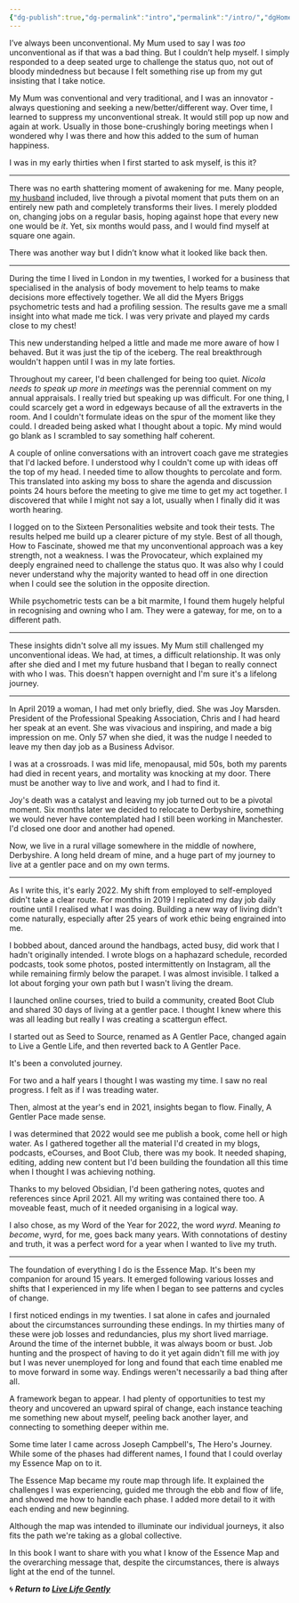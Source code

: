 ```yaml
---
{"dg-publish":true,"dg-permalink":"intro","permalink":"/intro/","dgHomeLink":true,"dgPassFrontmatter":false}
---
```



I’ve always been unconventional. My Mum used to say I was *too* unconventional as if that was a bad thing. But I couldn’t help myself. I simply responded to a deep seated urge to challenge the status quo, not out of bloody mindedness but because I felt something rise up from my gut insisting that I take notice. 

My Mum was conventional and very traditional, and I was an innovator - always questioning and seeking a new/better/different way. Over time, I learned to suppress my unconventional streak. It would still pop up now and again at work. Usually in those bone-crushingly boring meetings when I wondered why I was there and how this added to the sum of human happiness. 

I was in my early thirties when I first started to ask myself, is this it? 

---

There was no earth shattering moment of awakening for me. Many people, [my husband](https://theblindwoodturner.co.uk) included, live through a pivotal moment that puts them on an entirely new path and completely transforms their lives. I merely plodded on, changing jobs on a regular basis, hoping against hope that every new one would be *it*. Yet, six months would pass, and I would find myself at square one again. 

There was another way but I didn’t know what it looked like back then.

---

During the time I lived in London in my twenties, I worked for a business that specialised in the analysis of body movement to help teams to make decisions more effectively together. We all did the Myers Briggs psychometric tests and had a profiling session.  The results gave me a small insight into what made me tick. I was very private and played my cards close to my chest!

This new understanding helped a little and made me more aware of how I behaved. But it was just the tip of the iceberg. The real breakthrough wouldn't happen until I was in my late forties.

Throughout my career, I'd been challenged for being too quiet. *Nicola needs to speak up more in meetings* was the perennial comment on my annual appraisals. I really tried but speaking up was difficult. For one thing, I could scarcely get a word in edgeways because of all the extraverts in the room. And I couldn't formulate ideas on the spur of the moment like they could. I dreaded being asked what I thought about a topic. My mind would go blank as I scrambled to say something half coherent.

A couple of online conversations with an introvert coach gave me strategies that I'd lacked before. I understood why I couldn't come up with ideas off the top of my head. I needed time to allow thoughts to percolate and form. This translated into asking my boss to share the agenda and discussion points 24 hours before the meeting to give me time to get my act together. I discovered that while I might not say a lot, usually when I finally did it was worth hearing.

I logged on to the Sixteen Personalities website and took their tests. The results helped me build up a clearer picture of my style. Best of all though, How to Fascinate, showed me that my unconventional approach was a key strength, not a weakness. I was the Provocateur, which explained my deeply engrained need to challenge the status quo. It was also why I could never understand why the majority wanted to head off in one direction when I could see the solution in the opposite direction. 

While psychometric tests can be a bit marmite, I found them hugely helpful in recognising and owning who I am. They were a gateway, for me, on to a different path.

---

These insights didn't solve all my issues. My Mum still challenged my unconventional ideas. We had, at times, a difficult relationship. It was only after she died and I met my future husband that I began to really connect with who I was. This doesn't happen overnight and I'm sure it's a lifelong journey.

---

In April 2019 a woman, I had met only briefly, died. She was Joy Marsden. President of the Professional Speaking Association, Chris and I had heard her speak at an event. She was vivacious and inspiring, and made a big impression on me. Only 57 when she died, it was the nudge I needed to leave my then day job as a Business Advisor.

I was at a crossroads. I was mid life, menopausal, mid 50s, both my parents had died in recent years, and mortality was knocking at my door. There must be another way to live and work, and I had to find it.

Joy's death was a catalyst and leaving my job turned out to be a pivotal moment. Six months later we decided to relocate to Derbyshire, something we would never have contemplated had I still been working in Manchester. I'd closed one door and another had opened.

Now, we live in a rural village somewhere in the middle of nowhere, Derbyshire. A long held dream of mine, and a huge part of my journey to live at a gentler pace and on my own terms.

---

As I write this, it's early 2022. My shift from employed to self-employed didn't take a clear route. For months in 2019 I replicated my day job daily routine until I realised what I was doing. Building a new way of living didn't come naturally, especially after 25 years of work ethic being engrained into me. 

I bobbed about, danced around the handbags, acted busy, did work that I hadn't originally intended. I wrote blogs on a haphazard schedule, recorded podcasts, took some photos, posted intermittently on Instagram, all the while remaining firmly below the parapet. I was almost invisible. I talked a lot about forging your own path but I wasn't living the dream.

I launched online courses, tried to build a community, created Boot Club and shared 30 days of living at a gentler pace. I thought I knew where this was all leading but really I was creating a scattergun effect.

I started out as Seed to Source, renamed as A Gentler Pace, changed again to Live a Gentle Life, and then reverted back to A Gentler Pace.

It's been a convoluted journey. 

For two and a half years I thought I was wasting my time. I saw no real progress. I felt as if I was treading water. 

Then, almost at the year's end in 2021, insights began to flow. Finally, A Gentler Pace made sense. 

I was determined that 2022 would see me publish a book, come hell or high water. As I gathered together all the material I'd created in my blogs, podcasts, eCourses, and Boot Club, there was my book. It needed shaping, editing, adding new content but I'd been building the foundation all this time when I thought I was achieving nothing.

Thanks to my beloved Obsidian, I'd been gathering notes, quotes and references since April 2021. All my writing was contained there too. A moveable feast, much of it needed organising in a logical way. 

I also chose, as my Word of the Year for 2022, the word *wyrd*. Meaning *to become*, wyrd, for me, goes back many years. With connotations of destiny and truth, it was a perfect word for a year when I wanted to live my truth.

---

The foundation of everything I do is the Essence Map. It's been my companion for around 15 years. It emerged following various losses and shifts that I experienced in my life when I began to see patterns and cycles of change.

I first noticed endings in my twenties. I sat alone in cafes and journaled about the circumstances surrounding these endings. In my thirties many of these were job losses and redundancies, plus my short lived marriage. Around the time of the internet bubble, it was always boom or bust. Job hunting and the prospect of having to do it yet again didn't fill me with joy but I was never unemployed for long and found that each time enabled me to move forward in some way. Endings weren't necessarily a bad thing after all.

A framework began to appear. I had plenty of opportunities to test my theory and uncovered an upward spiral of change, each instance teaching me something new about myself, peeling back another layer, and connecting to something deeper within me.

Some time later I came across Joseph Campbell's, The Hero's Journey. While some of the phases had different names, I found that I could overlay my Essence Map on to it.

The Essence Map became my route map through life. It explained the challenges I was experiencing, guided me through the ebb and flow of life, and showed me how to handle each phase. I added more detail to it with each ending and new beginning.

Although the map was intended to illuminate our individual journeys, it also fits the path we're taking as a global collective.

In this book I want to share with you what I know of the Essence Map and the overarching message that, despite the circumstances, there is always light at the end of the tunnel.

🌀 ***Return to [Live Life Gently](https://livelifegently.co.uk/)***